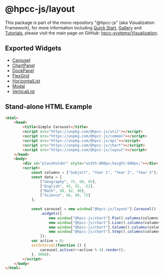 # @hpcc-js/layout
This package is part of the mono repository "@hpcc-js" (aka Visualization Framework), for more information including [Quick Start](https://github.com/hpcc-systems/Visualization/wiki/Quick-Start), [Gallery](https://raw.githack.com/hpcc-systems/Visualization/trunk/demos/gallery/gallery.html) and [Tutorials](https://github.com/hpcc-systems/Visualization/wiki/Tutorials), please visit the main page on GitHub:  [hpcc-systems/Visualization](https://github.com/hpcc-systems/Visualization).

## Exported Widgets
* [Carousel](https://rawgit.com/hpcc-systems/Visualization/trunk/demos/gallery/playground.html?./samples/layout/Carousel.js)
* [ChartPanel](https://rawgit.com/hpcc-systems/Visualization/trunk/demos/gallery/playground.html?./samples/layout/Chart%20Panel.js)
* [DockPanel](https://rawgit.com/hpcc-systems/Visualization/trunk/demos/gallery/playground.html?./samples/layout/Dock%20Panel.js)
* [FlexGrid](https://rawgit.com/hpcc-systems/Visualization/trunk/demos/gallery/playground.html?./samples/layout/FlexGrid.js)
* [HorizontalList](https://rawgit.com/hpcc-systems/Visualization/trunk/demos/gallery/playground.html?./samples/layout/HorizontalList.js)
* [Modal](https://rawgit.com/hpcc-systems/Visualization/trunk/demos/gallery/playground.html?./samples/layout/Modal.js)
* [VerticalList](https://rawgit.com/hpcc-systems/Visualization/trunk/demos/gallery/playground.html?./samples/layout/VerticalList.js)

## Stand-alone HTML Example
```html
<html>
    <head>
        <title>Simple Carousel</title>
        <script src="https://unpkg.com/@hpcc-js/util"></script>
        <script src="https://unpkg.com/@hpcc-js/common"></script>
        <script src="https://unpkg.com/@hpcc-js/api"></script>
        <script src="https://unpkg.com/@hpcc-js/chart"></script>
        <script src="https://unpkg.com/@hpcc-js/layout"></script>
    </head>
    <body>
        <div id="placeholder" style="width:800px;height:600px;"></div>
        <script>
            const columns = ["Subject", "Year 1", "Year 2", "Year 3"];
            const data = [
                ["Geography", 75, 68, 65],
                ["English", 45, 55, -52],
                ["Math", 98, 92, 90],
                ["Science", 66, 60, 72]
            ];
            
            const carousel = new window["@hpcc-js/layout"].Carousel()
                .widgets([
                    new window["@hpcc-js/chart"].Pie().columns(columns).data(data),
                    new window["@hpcc-js/chart"].Line().columns(columns).data(data),
                    new window["@hpcc-js/chart"].Column().columns(columns).data(data),
                    new window["@hpcc-js/chart"].Step().columns(columns).data(data)
                ]);
            var active = 0;
            setInterval(function () {
                carousel.active(++active % 4).render();
            }, 3000);
        </script>
    </body>
</html>
```

<ClientOnly>
  <hpcc-vitepress style="width:100%;height:600px">
  <div id="target" style="height:600px">
  </div>
  <script type="module">
      import { Column, Pie, Line, Step } from "@hpcc-js/chart";
      import { Carousel } from "@hpcc-js/layout"; //  Has dependency on "dgrid" so can't be used in a module...

      const columns = ["Subject", "Year 1", "Year 2", "Year 3"];
      const data = [
          ["Geography", 75, 68, 65],
          ["English", 45, 55, -52],
          ["Math", 98, 92, 90],
          ["Science", 66, 60, 72]
      ];

      const carousel = new Carousel()
          .widgets([
              new Pie().columns(columns).data(data),
              new Line().columns(columns).data(data),
              new Column().columns(columns).data(data),
              new Step().columns(columns).data(data)
          ])
          .target("target")
          .render()
          ;

      var active = 0;
      setInterval(function () {
          carousel.active(++active % 4).render();
      }, 3000);
  </script>
  </hpcc-vitepress>
</ClientOnly>

